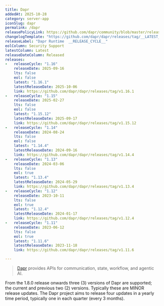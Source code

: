```yaml
---
title: Dapr
addedAt: 2025-10-28
category: server-app
iconSlug: dapr
permalink: /dapr
releasePolicyLink: https://github.com/dapr/community/blob/master/release-process.md
changelogTemplate: "https://github.com/dapr/dapr/releases/tag/__LATEST__"
releaseLabel: "Dapr Runtime  __RELEASE_CYCLE__"
eolColumn: Security Support
latestColumn: Latest
releaseDateColumn: Released
releases:
-   releaseCycle: "1.16"
    releaseDate: 2025-09-16
    lts: false
    eol: false
    latest: "1.16.1"
    latestReleaseDate: 2025-10-06
    link: https://github.com/dapr/dapr/releases/tag/v1.16.1
-   releaseCycle: "1.15"
    releaseDate: 2025-02-27
    lts: false
    eol: false
    latest: "1.15.12"
    latestReleaseDate: 2025-09-17
    link: https://github.com/dapr/dapr/releases/tag/v1.15.12
-   releaseCycle: "1.14"
    releaseDate: 2024-08-24
    lts: false
    eol: false
    latest: "1.14.4"
    latestReleaseDate: 2024-09-16
    link: https://github.com/dapr/dapr/releases/tag/v1.14.4
-   releaseCycle: "1.13"
    releaseDate: 2024-03-06
    lts: false
    eol: true
    latest: "1.13.4"
    latestReleaseDate: 2024-05-29
    link: https://github.com/dapr/dapr/releases/tag/v1.13.4
-   releaseCycle: "1.12"
    releaseDate: 2023-10-11
    lts: false
    eol: true
    latest: "1.12.4"
    latestReleaseDate: 2024-01-17
    link: https://github.com/dapr/dapr/releases/tag/v1.12.4
-   releaseCycle: "1.11"
    releaseDate: 2023-06-12
    lts: false
    eol: true
    latest: "1.11.6"
    latestReleaseDate: 2023-11-18
    link: https://github.com/dapr/dapr/releases/tag/v1.11.6

---
```


> [Dapr](https://dapr.io) provides APIs for communication, state, workflow, and agentic AI.

From the 1.8.0 release onwards three (3) versions of Dapr are supported; the current and previous two (2) versions. Typically these are MINOR release updates. The Dapr project aims to release four updates in a yearly time period, typically one in each quarter (every 3 months).
